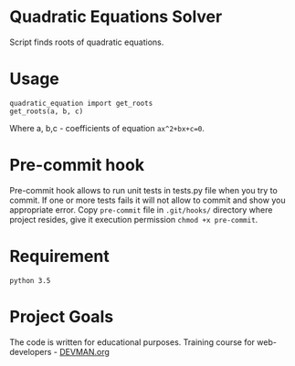 # Quadratic Equations Solver

Script finds roots of quadratic equations.

# Usage

    quadratic_equation import get_roots
    get_roots(a, b, c)

Where a, b,c - coefficients of equation ```ax^2+bx+c=0```.

# Pre-commit hook

Pre-commit hook allows to run unit tests in tests.py file when you try to commit. If one or more tests fails it will not allow to commit and show you appropriate error.
Copy ```pre-commit``` file in ```.git/hooks/``` directory where project resides, give it execution permission ```chmod +x pre-commit```.

# Requirement

    python 3.5

# Project Goals

The code is written for educational purposes. Training course for web-developers - [DEVMAN.org](https://devman.org)
